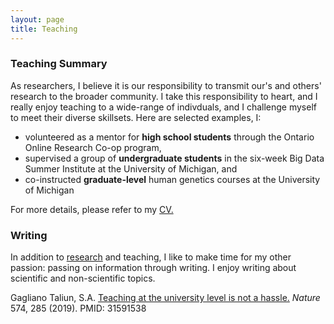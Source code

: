 ```yaml
---
layout: page
title: Teaching 
---
```


### Teaching Summary
As researchers, I believe it is our responsibility to transmit our's and others' research to the broader community.
I take this responsibility to heart, and I really enjoy teaching to a wide-range of indivduals, and I challenge myself to meet their diverse skillsets. Here are selected examples, I: 
* volunteered as a mentor for <b>high school students</b> through the Ontario Online Research Co-op program, 
* supervised a group of <b>undergraduate students</b> in the six-week Big Data Summer Institute at the University of Michigan, and
* co-instructed <b>graduate-level</b> human genetics courses at the University of Michigan

For more details, please refer to my <a href="{{site.baseurl}}/public/GaglianoTaliun_CV.pdf"> CV.</a>

### Writing

In addition to <a href="{{site.url}}/research"> research</a> and teaching, I like to make time for my other passion: passing on information through writing. I enjoy writing about scientific and non-scientific topics.

Gagliano Taliun, S.A. <a href="https://rdcu.be/bTC7V">Teaching at the university level is not a hassle.</a> _Nature_ 574, 285 (2019). PMID: 31591538
